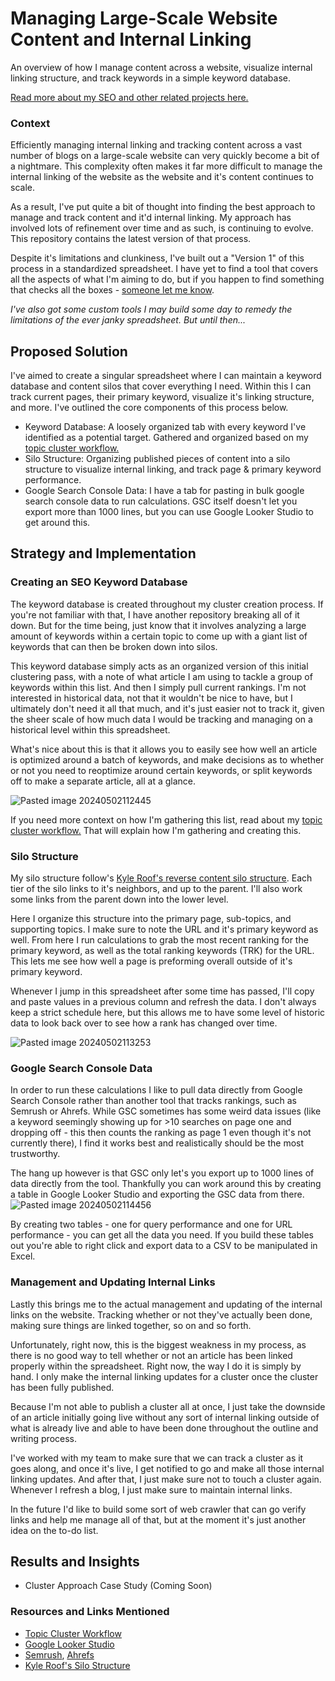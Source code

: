 # Managing Large-Scale Website Content and Internal Linking

An overview of how I manage content across a website, visualize internal linking structure, and track keywords in a simple keyword database.

[Read more about my SEO and other related projects here.](https://rkseo.xyz)
### Context
Efficiently managing internal linking and tracking content across a vast number of blogs on a large-scale website can very quickly become a bit of a nightmare. This complexity often makes it far more difficult to manage the internal linking of the website as the website and it's content continues to scale. 

As a result, I've put quite a bit of thought into finding the best approach to manage and track content and it'd internal linking. My approach has involved lots of refinement over time and as such, is continuing to evolve. This repository contains the latest version of that process. 

Despite it's limitations and clunkiness, I've built out a "Version 1" of this process in a standardized spreadsheet. I have yet to find a tool that covers all the aspects of what I'm aiming to do, but if you happen to find something that checks all the boxes - [someone let me know](https://rkseo.xyz#form).

*I've also got some custom tools I may build some day to remedy the limitations of the ever janky spreadsheet. But until then...* 
## Proposed Solution
I've aimed to create a singular spreadsheet where I can maintain a keyword database and content silos that cover everything I need. Within this I can track current pages, their primary keyword, visualize it's linking structure, and more. I've outlined the core components of this process below.

- Keyword Database: A loosely organized tab with every keyword I've identified as a potential target. Gathered and organized based on my [topic cluster workflow.](https://github.com/krutzar/topic-cluster-creation/) 
- Silo Structure: Organizing published pieces of content into a silo structure to visualize internal linking, and track page & primary keyword performance. 
- Google Search Console Data: I have a tab for pasting in bulk google search console data to run calculations. GSC itself doesn't let you export more than 1000 lines, but you can use Google Looker Studio to get around this. 
## Strategy and Implementation

### Creating an SEO Keyword Database
The keyword database is created throughout my cluster creation process. If you're not familiar with that, I have another repository breaking all of it down. But for the time being, just know that it involves analyzing a large amount of keywords within a certain topic to come up with a giant list of keywords that can then be broken down into silos. 

This keyword database simply acts as an organized version of this initial clustering pass, with a note of what article I am using to tackle a group of keywords within this list. And then I simply pull current rankings. I'm not interested in historical data, not that it wouldn't be nice to have, but I ultimately don't need it all that much, and it's just easier not to track it, given the sheer scale of how much data I would be tracking and managing on a historical level within this spreadsheet.

What's nice about this is that it allows you to easily see how well an article is optimized around a batch of keywords, and make decisions as to whether or not you need to reoptimize around certain keywords, or split keywords off to make a separate article, all at a glance.

![Pasted image 20240502112445](https://github.com/krutzar/managing-website-content-and-internal-linking/assets/28541671/9e9e6c34-1254-430f-91e6-3216989f5193)

If you need more context on how I'm gathering this list, read about my [topic cluster workflow.](https://github.com/krutzar/topic-cluster-creation/) That will explain how I'm gathering and creating this. 
### Silo Structure
My silo structure follow's [Kyle Roof's reverse content silo structure](https://hvseo.co/blog/the-hidden-hero-of-on-page-seo-reverse-content-silos/). Each tier of the silo links to it's neighbors, and up to the parent. I'll also work some links from the parent down into the lower level. 

Here I organize this structure into the primary page, sub-topics, and supporting topics. I make sure to note the URL and it's primary keyword as well. From here I run calculations to grab the most recent ranking for the primary keyword, as well as the total ranking keywords (TRK) for the URL. This lets me see how well a page is preforming overall outside of it's primary keyword. 

Whenever I jump in this spreadsheet after some time has passed, I'll copy and paste values in a previous column and refresh the data. I don't always keep a strict schedule here, but this allows me to have some level of historic data to look back over to see how a rank has changed over time. 

![Pasted image 20240502113253](https://github.com/krutzar/managing-website-content-and-internal-linking/assets/28541671/08069e0b-0788-4031-a8b6-7eacfb8415af)

### Google Search Console Data
In order to run these calculations I like to pull data directly from Google Search Console rather than another tool that tracks rankings, such as Semrush or Ahrefs. While GSC sometimes has some weird data issues (like a keyword seemingly showing up for >10 searches on page one and dropping off - this then counts the ranking as page 1 even though it's not currently there), I find it works best and realistically should be the most trustworthy. 

The hang up however is that GSC only let's you export up to 1000 lines of data directly from the tool. Thankfully you can work around this by creating a table in Google Looker Studio and exporting the GSC data from there. 
![Pasted image 20240502114456](https://github.com/krutzar/managing-website-content-and-internal-linking/assets/28541671/903a6891-52cc-416e-8052-7cb63c1d163c)

By creating two tables - one for query performance and one for URL performance - you can get all the data you need. If you build these tables out you're able to right click and export data to a CSV to be manipulated in Excel. 

### Management and Updating Internal Links
Lastly this brings me to the actual management and updating of the internal links on the website. Tracking whether or not they've actually been done, making sure things are linked together, so on and so forth. 

Unfortunately, right now, this is the biggest weakness in my process, as there is no good way to tell whether or not an article has been linked properly within the spreadsheet. Right now, the way I do it is simply by hand. I only make the internal linking updates for a cluster once the cluster has been fully published. 

Because I'm not able to publish a cluster all at once, I just take the downside of an article initially going live without any sort of internal linking outside of what is already live and able to have been done throughout the outline and writing process. 

I've worked with my team to make sure that we can track a cluster as it goes along, and once it's live, I get notified to go and make all those internal linking updates. And after that, I just make sure not to touch a cluster again. Whenever I refresh a blog, I just make sure to maintain internal links.

In the future I'd like to build some sort of web crawler that can go verify links and help me manage all of that, but at the moment it's just another idea on the to-do list. 
## Results and Insights
- Cluster Approach Case Study (Coming Soon)
### Resources and Links Mentioned
- [Topic Cluster Workflow](https://github.com/krutzar/topic-cluster-creation/) 
- [Google Looker Studio](https://lookerstudio.google.com/)
- [Semrush](https://www.semrush.com/), [Ahrefs](https://ahrefs.com/)
- [Kyle Roof's Silo Structure](https://hvseo.co/blog/the-hidden-hero-of-on-page-seo-reverse-content-silos/)
